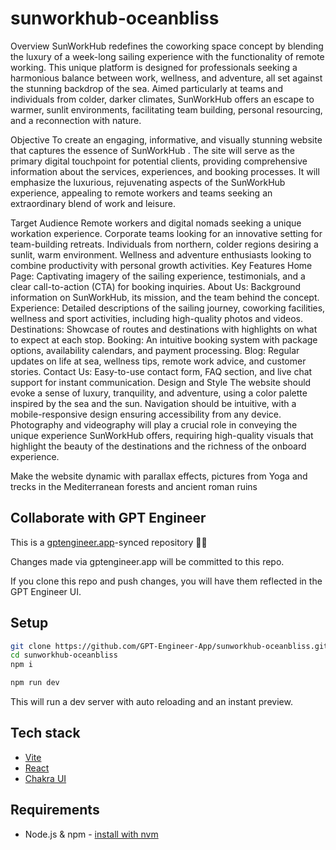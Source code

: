 # sunworkhub-oceanbliss

Overview
SunWorkHub redefines the coworking space concept by blending the luxury of a week-long sailing experience with the functionality of remote working. This unique platform is designed for professionals seeking a harmonious balance between work, wellness, and adventure, all set against the stunning backdrop of the sea. Aimed particularly at teams and individuals from colder, darker climates, SunWorkHub offers an escape to warmer, sunlit environments, facilitating team building, personal resourcing, and a reconnection with nature.

Objective
To create an engaging, informative, and visually stunning website that captures the essence of SunWorkHub . The site will serve as the primary digital touchpoint for potential clients, providing comprehensive information about the services, experiences, and booking processes. It will emphasize the luxurious, rejuvenating aspects of the SunWorkHub experience, appealing to remote workers and teams seeking an extraordinary blend of work and leisure.

Target Audience
Remote workers and digital nomads seeking a unique workation experience.
Corporate teams looking for an innovative setting for team-building retreats.
Individuals from northern, colder regions desiring a sunlit, warm environment.
Wellness and adventure enthusiasts looking to combine productivity with personal growth activities.
Key Features
Home Page: Captivating imagery of the sailing experience, testimonials, and a clear call-to-action (CTA) for booking inquiries.
About Us: Background information on SunWorkHub, its mission, and the team behind the concept.
Experience: Detailed descriptions of the sailing journey, coworking facilities, wellness and sport activities, including high-quality photos and videos.
Destinations: Showcase of routes and destinations with highlights on what to expect at each stop.
Booking: An intuitive booking system with package options, availability calendars, and payment processing.
Blog: Regular updates on life at sea, wellness tips, remote work advice, and customer stories.
Contact Us: Easy-to-use contact form, FAQ section, and live chat support for instant communication.
Design and Style
The website should evoke a sense of luxury, tranquility, and adventure, using a color palette inspired by the sea and the sun. Navigation should be intuitive, with a mobile-responsive design ensuring accessibility from any device. Photography and videography will play a crucial role in conveying the unique experience SunWorkHub offers, requiring high-quality visuals that highlight the beauty of the destinations and the richness of the onboard experience.

Make the website dynamic with parallax effects, pictures from Yoga and trecks in the Mediterranean forests and ancient roman ruins

## Collaborate with GPT Engineer

This is a [gptengineer.app](https://gptengineer.app)-synced repository 🌟🤖

Changes made via gptengineer.app will be committed to this repo.

If you clone this repo and push changes, you will have them reflected in the GPT Engineer UI.

## Setup

```sh
git clone https://github.com/GPT-Engineer-App/sunworkhub-oceanbliss.git
cd sunworkhub-oceanbliss
npm i
```

```sh
npm run dev
```

This will run a dev server with auto reloading and an instant preview.

## Tech stack

- [Vite](https://vitejs.dev/)
- [React](https://react.dev/)
- [Chakra UI](https://chakra-ui.com/)

## Requirements

- Node.js & npm - [install with nvm](https://github.com/nvm-sh/nvm#installing-and-updating)
